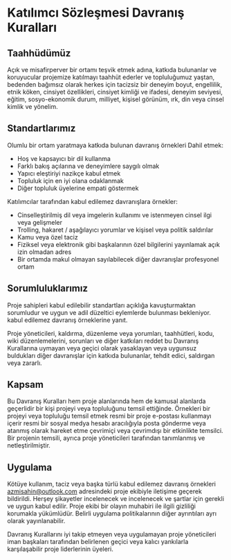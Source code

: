 # Katılımcı Sözleşmesi Davranış Kuralları

## Taahhüdümüz

Açık ve misafirperver bir ortamı teşvik etmek adına,
katkıda bulunanlar ve koruyucular projemize katılmayı taahhüt ederler ve
topluluğumuz yaştan, bedenden bağımsız olarak herkes için tacizsiz bir deneyim
boyut, engellilik, etnik köken, cinsiyet özellikleri, cinsiyet kimliği ve ifadesi,
deneyim seviyesi, eğitim, sosyo-ekonomik durum, milliyet, kişisel
görünüm, ırk, din veya cinsel kimlik ve yönelim.

## Standartlarımız

Olumlu bir ortam yaratmaya katkıda bulunan davranış örnekleri
Dahil etmek:

* Hoş ve kapsayıcı bir dil kullanma
* Farklı bakış açılarına ve deneyimlere saygılı olmak
* Yapıcı eleştiriyi nazikçe kabul etmek
* Topluluk için en iyi olana odaklanmak
* Diğer topluluk üyelerine empati göstermek

Katılımcılar tarafından kabul edilemez davranışlara örnekler:

* Cinselleştirilmiş dil veya imgelerin kullanımı ve istenmeyen cinsel ilgi veya
 gelişmeler
* Trolling, hakaret / aşağılayıcı yorumlar ve kişisel veya politik saldırılar
* Kamu veya özel taciz
* Fiziksel veya elektronik gibi başkalarının özel bilgilerini yayınlamak
 açık izin olmadan adres
* Bir ortamda makul olmayan sayılabilecek diğer davranışlar
 profesyonel ortam

## Sorumluluklarımız

Proje sahipleri kabul edilebilir standartları açıklığa kavuşturmaktan sorumludur
ve uygun ve adil düzeltici eylemlerde bulunması bekleniyor.
kabul edilemez davranış örneklerine yanıt.

Proje yöneticileri, kaldırma, düzenleme veya
yorumları, taahhütleri, kodu, wiki düzenlemelerini, sorunları ve diğer katkıları reddet
bu Davranış Kurallarına uymayan veya geçici olarak yasaklayan veya
uygunsuz buldukları diğer davranışlar için katkıda bulunanlar,
tehdit edici, saldırgan veya zararlı.

## Kapsam

Bu Davranış Kuralları hem proje alanlarında hem de kamusal alanlarda geçerlidir
bir kişi projeyi veya topluluğunu temsil ettiğinde. Örnekleri
bir projeyi veya topluluğu temsil etmek resmi bir proje e-postası kullanmayı içerir
resmi bir sosyal medya hesabı aracılığıyla posta gönderme veya atanmış olarak hareket etme
çevrimiçi veya çevrimdışı bir etkinlikte temsilci. Bir projenin temsili,
ayrıca proje yöneticileri tarafından tanımlanmış ve netleştirilmiştir.

## Uygulama

Kötüye kullanım, taciz veya başka türlü kabul edilemez davranış örnekleri
azmisahin@outlook.com adresindeki proje ekibiyle iletişime geçerek bildirildi. Herşey
şikayetler incelenecek ve incelenecek ve
şartlar için gerekli ve uygun kabul edilir. Proje ekibi
bir olayın muhabiri ile ilgili gizliliği korumakla yükümlüdür.
Belirli uygulama politikalarının diğer ayrıntıları ayrı olarak yayınlanabilir.

Davranış Kurallarını iyi takip etmeyen veya uygulamayan proje yöneticileri
iman başkaları tarafından belirlenen geçici veya kalıcı yankılarla karşılaşabilir
proje liderlerinin üyeleri.
